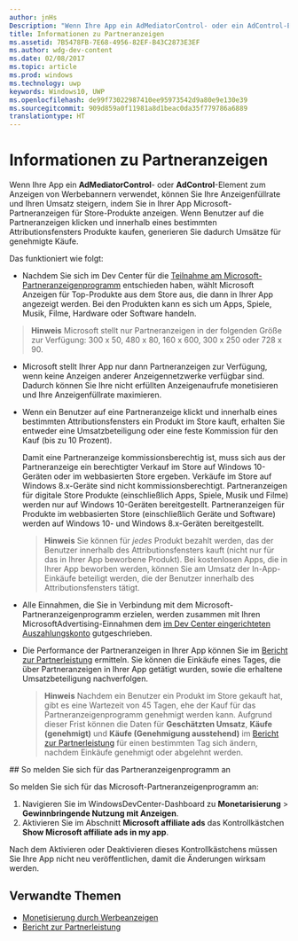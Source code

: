 ```yaml
---
author: jnHs
Description: "Wenn Ihre App ein AdMediatorControl- oder ein AdControl-Element zum Anzeigen von Werbebannern verwendet, können Sie Ihre Anzeigenfüllrate und Ihren Umsatz steigern, indem Sie in Ihrer App Microsoft-Partneranzeigen anzeigen."
title: Informationen zu Partneranzeigen
ms.assetid: 7B5478FB-7E68-4956-82EF-B43C2873E3EF
ms.author: wdg-dev-content
ms.date: 02/08/2017
ms.topic: article
ms.prod: windows
ms.technology: uwp
keywords: Windows10, UWP
ms.openlocfilehash: de99f73022987410ee95973542d9a80e9e130e39
ms.sourcegitcommit: 909d859a0f11981a8d1beac0da35f779786a6889
translationtype: HT
---
```

# <a name="about-affiliate-ads"></a>Informationen zu Partneranzeigen

Wenn Ihre App ein **AdMediatorControl**- oder **AdControl**-Element zum Anzeigen von Werbebannern verwendet, können Sie Ihre Anzeigenfüllrate und Ihren Umsatz steigern, indem Sie in Ihrer App Microsoft-Partneranzeigen für Store-Produkte anzeigen. Wenn Benutzer auf die Partneranzeigen klicken und innerhalb eines bestimmten Attributionsfensters Produkte kaufen, generieren Sie dadurch Umsätze für genehmigte Käufe.

Das funktioniert wie folgt:

* Nachdem Sie sich im Dev Center für die [Teilnahme am Microsoft-Partneranzeigenprogramm](#opt-in) entschieden haben, wählt Microsoft Anzeigen für Top-Produkte aus dem Store aus, die dann in Ihrer App angezeigt werden. Bei den Produkten kann es sich um Apps, Spiele, Musik, Filme, Hardware oder Software handeln.

 > **Hinweis**  Microsoft stellt nur Partneranzeigen in der folgenden Größe zur Verfügung: 300 x 50, 480 x 80, 160 x 600, 300 x 250 oder 728 x 90.

* Microsoft stellt Ihrer App nur dann Partneranzeigen zur Verfügung, wenn keine Anzeigen anderer Anzeigennetzwerke verfügbar sind. Dadurch können Sie Ihre nicht erfüllten Anzeigenaufrufe monetisieren und Ihre Anzeigenfüllrate maximieren.
* Wenn ein Benutzer auf eine Partneranzeige klickt und innerhalb eines bestimmten Attributionsfensters ein Produkt im Store kauft, erhalten Sie entweder eine Umsatzbeteiligung oder eine feste Kommission für den Kauf (bis zu 10 Prozent).

  Damit eine Partneranzeige kommissionsberechtig ist, muss sich aus der Partneranzeige ein berechtigter Verkauf im Store auf Windows 10-Geräten oder im webbasierten Store ergeben. Verkäufe im Store auf Windows 8.x-Geräte sind nicht kommissionsberechtigt. Partneranzeigen für digitale Store Produkte (einschließlich Apps, Spiele, Musik und Filme) werden nur auf Windows 10-Geräten bereitgestellt. Partneranzeigen für Produkte im webbasierten Store (einschließlich Geräte und Software) werden auf Windows 10- und Windows 8.x-Geräten bereitgestellt.

    > **Hinweis**  Sie können für *jedes* Produkt bezahlt werden, das der Benutzer innerhalb des Attributionsfensters kauft (nicht nur für das in Ihrer App beworbene Produkt). Bei kostenlosen Apps, die in Ihrer App beworben werden, können Sie am Umsatz der In-App-Einkäufe beteiligt werden, die der Benutzer innerhalb des Attributionsfensters tätigt.

* Alle Einnahmen, die Sie in Verbindung mit dem Microsoft-Partneranzeigenprogramm erzielen, werden zusammen mit Ihren MicrosoftAdvertising-Einnahmen dem [im Dev Center eingerichteten Auszahlungskonto](setting-up-your-payout-account-and-tax-forms.md) gutgeschrieben.
* Die Performance der Partneranzeigen in Ihrer App können Sie im [Bericht zur Partnerleistung](affiliates-performance-report.md) ermitteln. Sie können die Einkäufe eines Tages, die über Partneranzeigen in Ihrer App getätigt wurden, sowie die erhaltene Umsatzbeteiligung nachverfolgen.  

  > **Hinweis**  Nachdem ein Benutzer ein Produkt im Store gekauft hat, gibt es eine Wartezeit von 45 Tagen, ehe der Kauf für das Partneranzeigenprogramm genehmigt werden kann. Aufgrund dieser Frist können die Daten für **Geschätzten Umsatz**, **Käufe (genehmigt)** und **Käufe (Genehmigung ausstehend)** im [Bericht zur Partnerleistung](affiliates-performance-report.md) für einen bestimmten Tag sich ändern, nachdem Einkäufe genehmigt oder abgelehnt werden.

<span id="opt-in" />
## <a name="how-to-opt-in-to-the-affiliate-ads-program"></a>So melden Sie sich für das Partneranzeigenprogramm an

So melden Sie sich für das Microsoft-Partneranzeigenprogramm an:

1. Navigieren Sie im WindowsDevCenter-Dashboard zu **Monetarisierung** &gt; **Gewinnbringende Nutzung mit Anzeigen**.
2. Aktivieren Sie im Abschnitt **Microsoft affiliate ads** das Kontrollkästchen **Show Microsoft affiliate ads in my app**.

Nach dem Aktivieren oder Deaktivieren dieses Kontrollkästchens müssen Sie Ihre App nicht neu veröffentlichen, damit die Änderungen wirksam werden.


## <a name="related-topics"></a>Verwandte Themen


* [Monetisierung durch Werbeanzeigen](monetize-with-ads.md)
* [Bericht zur Partnerleistung](affiliates-performance-report.md)
